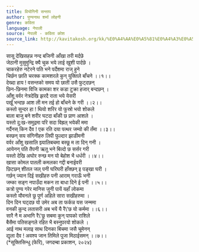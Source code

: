 ```yaml
---
title: वियोगिनी सन्ताप
author: पुण्यनाथ शर्मा लोहनी
genre: कविता
language: नेपाली
source: नेपाली - कविता कोश
source_link: http://kavitakosh.org/kk/%E0%A4%AA%E0%A5%81%E0%A4%A3%E0%A5%8D%E0%A4%AF%E0%A4%A8%E0%A4%BE%E0%A4%A5_%E0%A4%B6%E0%A4%B0%E0%A5%8D%E0%A4%AE%E0%A4%BE_%E0%A4%B2%E0%A5%8B%E0%A4%B9%E0%A4%A8%E0%A5%80
---
```


सासू देखिसहन्न नन्द बजिनी आँखा तरी मर्दछे  
जेठानी मुसुमुन्द्रि क्यै चुक भये लाई खुशी पार्दछे ।  
चाकरहेरु नटेरने पति भने पर्देशमा राज् हुने  
चिर्छन छाति चरक्क कामशरले कुन् युक्तिले बाँचने ।।१।।  
देख्दा हाय ! वसन्तको समय यो छाती उसै फुट्दछन्  
छिन-छिनमा विजि कामका शर कडा टुक्रा हजार् बन्दछन् ।  
आँशू वर्वर नेत्रदेखि झरदै राता भये येसरी  
पर्खूं भन्दछ आश ली मन तई हो बाँचने के गरी ।।२।।  
कस्तो सुन्दर हा ! थियो शरिर यो फुस्रो भयो शोकले  
बाला बाजु बने शरीर घटदा बाँकी छ प्राण आशले ।  
यस्तो दु:ख-समुद्रमा परि सदा विह्रल् भयेकी ममा  
गर्दैनस् किन दैव ! एक रति दया पत्थर जम्यो की तँमा ।।३।।  
बस्छन् सय संगिनीहरु लिपी फुल्दार झाडीमनी  
वर्वर आँशु खसालि झ्यालिबचमा बस्छू म ता दिन् गनी ।  
आयेनन् पति तैपनी ऋतु भने बित्दो छ सर्सर गरी  
यस्तो देखि अघोर रुन्छ मन यो बेहोश भै धर्धरी ।।४।।  
खासा कोमल पातली कमलका गद्दी बनाईवरी  
छिटछन् शीतल जल् पनी घरिघरी हाँक्छन् इ पङ्खा घरी ।  
गर्छन् ज्यान दिई सखीहरु पनी आराम् गराऊँ भनी  
जम्का सङ्ग नपाउँदा मकन ता बाधा दिने ई पनी ।।५।।  
कत्रो पुण्य गरेर मानिस जुनी पायें यहाँ लोकमा  
कस्तो यौवनले छु पूर्ण अहिले सारा सखीहरुमा ।  
दिन दिन घट्दछ यो उमेर अब ता फर्कन्न यस जन्ममा  
वनकी कुन्द लतासरी अब भयें यै रै\\'छ यो कर्ममा ।।६।।  
सारै नै म अभागि रै\\'छु सबमा कुन् पापको राशिले  
बैसैमा पतिसङ्गले रहित भै बस्नुपरयो शोकले ।  
आई नाथ मलाइ साथ दिनका बिचमा जसै चूमेनन्  
द्यृला दैव ! अवश्य जान तिमिले पूजा मिठाईसमन् ।।७।।  
(\*सूक्तिसिन्धु (फेरि), जगदम्बा प्रकाशन, २०२४)
